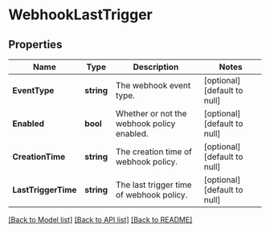 # WebhookLastTrigger

## Properties
Name | Type | Description | Notes
------------ | ------------- | ------------- | -------------
**EventType** | **string** | The webhook event type. | [optional] [default to null]
**Enabled** | **bool** | Whether or not the webhook policy enabled. | [optional] [default to null]
**CreationTime** | **string** | The creation time of webhook policy. | [optional] [default to null]
**LastTriggerTime** | **string** | The last trigger time of webhook policy. | [optional] [default to null]

[[Back to Model list]](../README.md#documentation-for-models) [[Back to API list]](../README.md#documentation-for-api-endpoints) [[Back to README]](../README.md)

